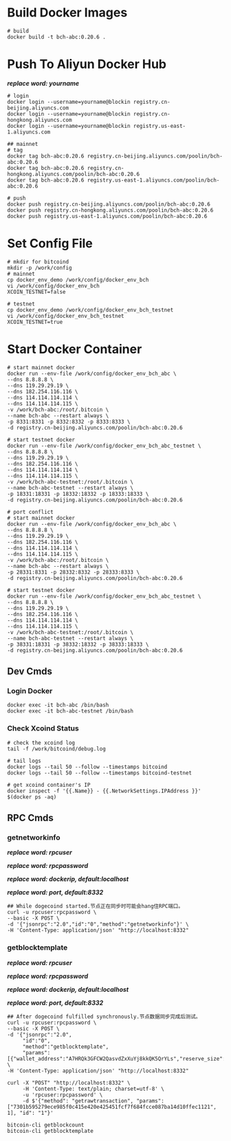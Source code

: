 # Build Docker Images

```shell
# build 
docker build -t bch-abc:0.20.6 .
```

# Push To Aliyun Docker Hub
___replace word: yourname___

```shell
# login
docker login --username=yourname@blockin registry.cn-beijing.aliyuncs.com
docker login --username=yourname@blockin registry.cn-hongkong.aliyuncs.com
docker login --username=yourname@blockin registry.us-east-1.aliyuncs.com

## mainnet
# tag
docker tag bch-abc:0.20.6 registry.cn-beijing.aliyuncs.com/poolin/bch-abc:0.20.6
docker tag bch-abc:0.20.6 registry.cn-hongkong.aliyuncs.com/poolin/bch-abc:0.20.6
docker tag bch-abc:0.20.6 registry.us-east-1.aliyuncs.com/poolin/bch-abc:0.20.6

# push
docker push registry.cn-beijing.aliyuncs.com/poolin/bch-abc:0.20.6
docker push registry.cn-hongkong.aliyuncs.com/poolin/bch-abc:0.20.6
docker push registry.us-east-1.aliyuncs.com/poolin/bch-abc:0.20.6
```

# Set Config File

```shell
# mkdir for bitcoind
mkdir -p /work/config
# mainnet
cp docker_env_demo /work/config/docker_env_bch
vi /work/config/docker_env_bch
XCOIN_TESTNET=false

# testnet
cp docker_env_demo /work/config/docker_env_bch_testnet
vi /work/config/docker_env_bch_testnet
XCOIN_TESTNET=true
```

# Start Docker Container
```shell
# start mainnet docker
docker run --env-file /work/config/docker_env_bch_abc \
--dns 8.8.8.8 \
--dns 119.29.29.19 \
--dns 182.254.116.116 \
--dns 114.114.114.114 \
--dns 114.114.114.115 \
-v /work/bch-abc:/root/.bitcoin \
--name bch-abc --restart always \
-p 8331:8331 -p 8332:8332 -p 8333:8333 \
-d registry.cn-beijing.aliyuncs.com/poolin/bch-abc:0.20.6

# start testnet docker
docker run --env-file /work/config/docker_env_bch_abc_testnet \
--dns 8.8.8.8 \
--dns 119.29.29.19 \
--dns 182.254.116.116 \
--dns 114.114.114.114 \
--dns 114.114.114.115 \
-v /work/bch-abc-testnet:/root/.bitcoin \
--name bch-abc-testnet --restart always \
-p 18331:18331 -p 18332:18332 -p 18333:18333 \
-d registry.cn-beijing.aliyuncs.com/poolin/bch-abc:0.20.6

# port conflict
# start mainnet docker
docker run --env-file /work/config/docker_env_bch_abc \
--dns 8.8.8.8 \
--dns 119.29.29.19 \
--dns 182.254.116.116 \
--dns 114.114.114.114 \
--dns 114.114.114.115 \
-v /work/bch-abc:/root/.bitcoin \
--name bch-abc --restart always \
-p 28331:8331 -p 28332:8332 -p 28333:8333 \
-d registry.cn-beijing.aliyuncs.com/poolin/bch-abc:0.20.6

# start testnet docker
docker run --env-file /work/config/docker_env_bch_abc_testnet \
--dns 8.8.8.8 \
--dns 119.29.29.19 \
--dns 182.254.116.116 \
--dns 114.114.114.114 \
--dns 114.114.114.115 \
-v /work/bch-abc-testnet:/root/.bitcoin \
--name bch-abc-testnet --restart always \
-p 38331:18331 -p 38332:18332 -p 38333:18333 \
-d registry.cn-beijing.aliyuncs.com/poolin/bch-abc:0.20.6
```

## Dev Cmds

### Login Docker

```shell
docker exec -it bch-abc /bin/bash
docker exec -it bch-abc-testnet /bin/bash
```

### Check Xcoind Status

```shell
# check the xcoind log
tail -f /work/bitcoind/debug.log

# tail logs
docker logs --tail 50 --follow --timestamps bitcoind
docker logs --tail 50 --follow --timestamps bitcoind-testnet

# get xcoind container's IP
docker inspect -f '{{.Name}} - {{.NetworkSettings.IPAddress }}' $(docker ps -aq)
```

## RPC Cmds

### getnetworkinfo

___replace word: rpcuser___

___replace word: rpcpassword___

___replace word: dockerip, default:localhost___

___replace word: port, default:8332___

```shell
## While dogecoind started.节点正在同步时可能会hang住RPC端口。
curl -u rpcuser:rpcpassword \
--basic -X POST \
-d '{"jsonrpc":"2.0","id":"0","method":"getnetworkinfo"}' \
-H 'Content-Type: application/json' "http://localhost:8332"
```

### getblocktemplate

___replace word: rpcuser___

___replace word: rpcpassword___

___replace word: dockerip, default:localhost___

___replace word: port, default:8332___

```shell
## After dogecoind fulfilled synchronously.节点数据同步完成后测试。
curl -u rpcuser:rpcpassword \
--basic -X POST \
-d '{"jsonrpc":"2.0",
     "id":"0",
     "method":"getblocktemplate",
     "params":[{"wallet_address":"A7HRQk3GFCW2QasvdZxXuYj8kkQK5QrYLs","reserve_size":8}]}' \
-H 'Content-Type: application/json' "http://localhost:8332"
```

```
curl -X "POST" "http://localhost:8332" \
     -H 'Content-Type: text/plain; charset=utf-8' \
     -u 'rpcuser:rpcpassword' \
     -d $'{"method": "getrawtransaction", "params": ["7301b595279ece985f0c415e420e425451fcf7f684fcce087ba14d10ffec1121", 1], "id": "1"}'
```

```
bitcoin-cli getblockcount
bitcoin-cli getblocktemplate
```

